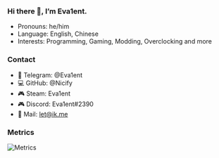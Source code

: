 ### Hi there 👋, I’m Eva1ent.

- Pronouns: he/him
- Language: English, Chinese
- Interests: Programming, Gaming, Modding, Overclocking and more

### Contact
- 💬 Telegram: @Eva1ent
- 💻 GitHub: @Nicify
- 🎮 Steam: Eva1ent
- 🎮 Discord: Eva1ent#2390
- 📧 Mail: let@ik.me

### Metrics

![Metrics](https://metrics.lecoq.io/Nicify?template=classic&base.header=0&base.activity=0&base.community=0&base.repositories=0&base.metadata=0&languages=1&isocalendar=1&isocalendar.duration=full-year&languages.limit=8&languages.sections=most-used&languages.colors=github&languages.threshold=0%25&languages.indepth=false&languages.recent.load=300&languages.recent.days=14&config.timezone=Asia%2FHong_Kong)
